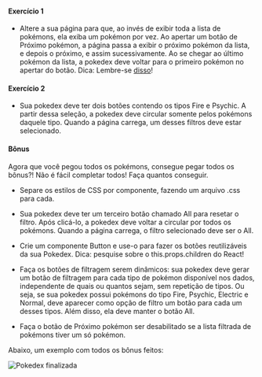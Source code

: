 #### Exercício 1

- Altere a sua página para que, ao invés de exibir toda a lista de pokémons, ela exiba um pokémon por vez. Ao apertar um botão de Próximo pokémon, a página passa a exibir o próximo pokémon da lista, e depois o próximo, e assim sucessivamente. Ao se chegar ao último pokémon da lista, a pokedex deve voltar para o primeiro pokémon no apertar do botão. Dica: Lembre-se [disso](https://pt-br.reactjs.org/docs/state-and-lifecycle.html#state-updates-may-be-asynchronous)!

#### Exercício 2

- Sua pokedex deve ter dois botões contendo os tipos Fire e Psychic. A partir dessa seleção, a pokedex deve circular somente pelos pokémons daquele tipo. Quando a página carrega, um desses filtros deve estar selecionado.

#### Bônus

Agora que você pegou todos os pokémons, consegue pegar todos os bônus?! Não é fácil completar todos! Faça quantos conseguir.

- Separe os estilos de CSS por componente, fazendo um arquivo .css para cada.

- Sua pokedex deve ter um terceiro botão chamado All para resetar o filtro. Após clicá-lo, a pokedex deve voltar a circular por todos os pokémons. Quando a página carrega, o filtro selecionado deve ser o All.

- Crie um componente Button e use-o para fazer os botões reutilizáveis da sua Pokedex. Dica: pesquise sobre o this.props.children do React!

- Faça os botões de filtragem serem dinâmicos: sua pokedex deve gerar um botão de filtragem para cada tipo de pokémon disponível nos dados, independente de quais ou quantos sejam, sem repetição de tipos. Ou seja, se sua pokedex possui pokémons do tipo Fire, Psychic, Electric e Normal, deve aparecer como opção de filtro um botão para cada um desses tipos. Além disso, ela deve manter o botão All.

- Faça o botão de Próximo pokémon ser desabilitado se a lista filtrada de pokémons tiver um só pokémon.

Abaixo, um exemplo com todos os bônus feitos:

![Pokedex finalizada](../../../.imgs/pokedex.gif)
